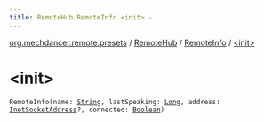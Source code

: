 ```yaml
---
title: RemoteHub.RemoteInfo.<init> - 
---
```


[org.mechdancer.remote.presets](../../index.html) / [RemoteHub](../index.html) / [RemoteInfo](index.html) / [&lt;init&gt;](./-init-.html)

# &lt;init&gt;

`RemoteInfo(name: `[`String`](https://kotlinlang.org/api/latest/jvm/stdlib/kotlin/-string/index.html)`, lastSpeaking: `[`Long`](https://kotlinlang.org/api/latest/jvm/stdlib/kotlin/-long/index.html)`, address: `[`InetSocketAddress`](http://docs.oracle.com/javase/6/docs/api/java/net/InetSocketAddress.html)`?, connected: `[`Boolean`](https://kotlinlang.org/api/latest/jvm/stdlib/kotlin/-boolean/index.html)`)`
